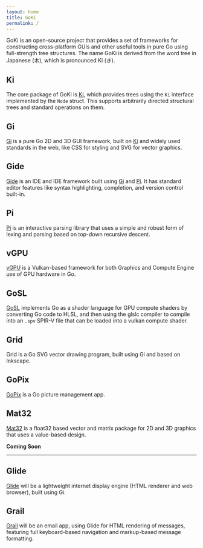 ```yaml
---
layout: home
title: GoKi
permalink: /
---
```


GoKi is an open-source project that provides a set of frameworks for constructing cross-platform GUIs and other useful tools in pure Go using full-strength tree structures. The name GoKi is derived from the word tree in Japanese (木), which is pronounced Ki (き). 


## Ki
The core package of GoKi is [Ki](/ki), which provides trees using the `Ki` interface implemented by the `Node` struct. This supports arbitrarily directed structural trees and standard operations on them.

## Gi
[Gi](/gi) is a pure Go 2D and 3D GUI framework, built on [Ki](/ki) and widely used standards in the web, like CSS for styling and SVG for vector graphics.

## Gide
[Gide](/gide) is an IDE and IDE framework built using [Gi](/gi) and [Pi](/pi). It has standard editor features like syntax highlighting, completion, and version control built-in.

## Pi
[Pi](/pi) is an interactive parsing library that uses a simple and robust form of lexing and parsing based on top-down recursive descent.

## vGPU

[vGPU](/vgpu) is a Vulkan-based framework for both Graphics and Compute Engine use of GPU hardware in Go.

## GoSL

[GoSL](/gosl) implements Go as a shader language for GPU compute shaders by converting Go code to HLSL, and then using the glslc compiler to compile into an `.spv` SPIR-V file that can be loaded into a vulkan compute shader.

## Grid
Grid is a Go SVG vector drawing program, built using Gi and based on Inkscape.

## GoPix 

[GoPix](/gopix) is a Go picture management app.

## Mat32

[Mat32](/mat32) is a float32 based vector and matrix package for 2D and 3D graphics that uses a value-based design.

**Coming Soon**

___

## Glide

[Glide](/glide) will be a lightweight internet display engine (HTML renderer and web browser), built using Gi.

## Grail

[Grail](/grail) will be an email app, using Glide for HTML rendering of messages, featuring full keyboard-based navigation and markup-based message formatting.
